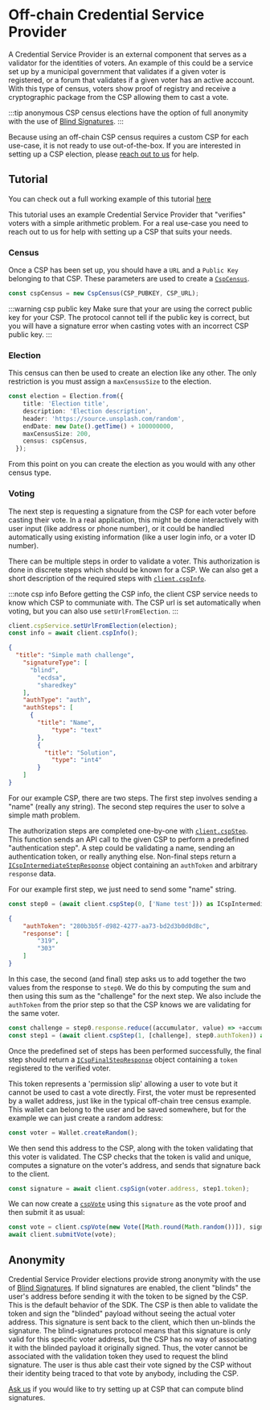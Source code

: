 # Off-chain Credential Service Provider

A Credential Service Provider is an external component that serves as a validator for the identities of voters. An example of this could be a service set up by a municipal government that validates if a given voter is registered, or a forum that validates if a given voter has an active account. With this type of census, voters show proof of registry and receive a cryptographic package from the CSP allowing them to cast a vote. 

:::tip anonymous
CSP census elections have the option of full anonymity with the use of [Blind Signatures][blind-signatures]. 
:::

Because using an off-chain CSP census requires a custom CSP for each use-case, it is not ready to use out-of-the-box. If you are interested in setting up a CSP election, please [reach out to us][chat] for help.


## Tutorial

You can check out a full working example of this tutorial [here](https://github.com/vocdoni/vocdoni-sdk/tree/examples/token-based/examples/csp)

This tutorial uses an example Credential Service Provider that "verifies" voters with a simple arithmetic problem. For a real use-case you need to reach out to us for help with setting up a CSP that suits your needs.

### Census

Once a CSP has been set up, you should have a `URL` and a `Public Key` belonging to that CSP. These parameters are used to create a [`CspCensus`](/sdk/reference/classes/CspCensus).

~~~ts
const cspCensus = new CspCensus(CSP_PUBKEY, CSP_URL);
~~~

:::warning csp public key
Make sure that your are using the correct public key for your CSP. The protocol cannot tell if the public key is correct, but you will have a signature error when casting votes with an incorrect CSP public key.
:::

### Election

This census can then be used to create an election like any other. The only restriction is you must assign a `maxCensusSize` to the election.

~~~ts
const election = Election.from({
    title: 'Election title',
    description: 'Election description',
    header: 'https://source.unsplash.com/random',
    endDate: new Date().getTime() + 100000000,
    maxCensusSize: 200,
    census: cspCensus,
  });
~~~

From this point on you can create the election as you would with any other census type. 

### Voting

The next step is requesting a signature from the CSP for each voter before casting their vote. In a real application, this might be done interactively with user input (like address or phone number), or it could be handled automatically using existing information (like a user login info, or a voter ID number).

There can be multiple steps in order to validate a voter. This authorization is done in discrete steps which should be known for a CSP. We can also get a short description of the required steps with [`client.cspInfo`](/sdk/reference/classes/VocdoniSDKClient#cspinfo). 

:::note csp info
Before getting the CSP info, the client CSP service needs to know which CSP to communiate with. The CSP url is set automatically when voting, but you can also use `setUrlFromElection`.
:::

~~~ts
client.cspService.setUrlFromElection(election);
const info = await client.cspInfo();
~~~

~~~json
{
  "title": "Simple math challenge",
    "signatureType": [
      "blind",
        "ecdsa",
        "sharedkey"
    ],
    "authType": "auth",
    "authSteps": [
      {
        "title": "Name",
            "type": "text"
        },
        {
          "title": "Solution",
            "type": "int4"
        }
    ]
}
~~~

For our example CSP, there are two steps. The first step involves sending a "name" (really any string). The second step requires the user to solve a simple math problem. 

The authorization steps are completed one-by-one with [`client.cspStep`](/sdk/reference/classes/VocdoniSDKClient#cspstep). This function sends an API call to the given CSP to perform a predefined "authentication step". A step could be validating a name, sending an authentication token, or really anything else. Non-final steps return a [`ICspIntermediateStepResponse`](/sdk/reference/interfaces/ICspIntermediateStepResponse) object containing an `authToken` and arbitrary `response` data.

For our example first step, we just need to send some "name" string.
~~~ts
const step0 = (await client.cspStep(0, ['Name test'])) as ICspIntermediateStepResponse;
~~~

~~~json
{
    "authToken": "280b3b5f-d982-4277-aa73-bd2d3b0d0d8c",
    "response": [
        "319",
        "303"
    ]
}
~~~

In this case, the second (and final) step asks us to add together the two values from the response to `step0`. We do this by computing the sum and then using this sum as the "challenge" for the next step. We also include the `authToken` from the prior step so that the CSP knows we are validating for the same voter.

~~~ts
const challenge = step0.response.reduce((accumulator, value) => +accumulator + +value, 0).toString();
const step1 = (await client.cspStep(1, [challenge], step0.authToken)) as ICspFinalStepResponse;
~~~
Once the predefined set of steps has been performed successfully, the final step should return a [`ICspFinalStepResponse`](/sdk/reference/interfaces/ICspFinalStepResponse) object containing a `token` registered to the verified voter.

This token represents a 'permission slip' allowing a user to vote but it cannot be used to cast a vote directly. First, the voter must be represented by a wallet address, just like in the typical off-chain tree census example. This wallet can belong to the user and be saved somewhere, but for the example we can just create a random address:

~~~ts
const voter = Wallet.createRandom();
~~~

We then send this address to the CSP, along with the token validating that this voter is validated. The CSP checks that the token is valid and unique, computes a signature on the voter's address, and sends that signature back to the client.
~~~ts
const signature = await client.cspSign(voter.address, step1.token);
~~~

We can now create a [`cspVote`](/sdk/reference/classes/cspvote) using this `signature` as the vote proof and then submit it as usual:
~~~ts
const vote = client.cspVote(new Vote([Math.round(Math.random())]), signature);
await client.submitVote(vote);
~~~

## Anonymity

Credential Service Provider elections provide strong anonymity with the use of [Blind Signatures][blind-signatures]. If blind signatures are enabled, the client "blinds" the user's address before sending it with the token to be signed by the CSP. This is the default behavior of the SDK. The CSP is then able to validate the token and sign the "blinded" payload without seeing the actual voter address. This signature is sent back to the client, which then un-blinds the signature. The blind-signatures protocol means that this signature is only valid for this specific voter address, but the CSP has no way of associating it with the blinded payload it originally signed. Thus, the voter cannot be associated with the validation token they used to request the blind signature. The user is thus able cast their vote signed by the CSP without their identity being traced to that vote by anybody, including the CSP.

[Ask us][contact] if you would like to try setting up at CSP that can compute blind signatures. 

[blockchain]: /protocol#11-the-blockchain
[contact]: https://chat.vocdoni.io
[createAccount]: /sdk/reference/classes/VocdoniSDKClient#createaccount
[fetchAccountInfo]: /sdk/reference/classes/VocdoniSDKClient#fetchaccount
[collectFaucetTokens]: /sdk/reference/classes/VocdoniSDKClient#collectfaucettokens
[estimateElectionCost]: /sdk/reference/classes/VocdoniSDKClient#estimateelectioncost
[calculateElectionCost]: /sdk/reference/classes/VocdoniSDKClient#calculateelectioncost
[zk-census-proof]: /protocol/anonymity/zk-census-proof
[chat]: https://chat.vocdoni.io
[blind-signatures]: /protocol/Census/off-chain-csp#blind-signatures
[ballot-protocol]: /protocol/ballot-protocol
[voting-types]: /sdk/integration-details/voting-types
[election-states]: /protocol#election-lifecycle-states
[generate-random-wallet]: /sdk/reference/classes/VocdoniSDKClient#generaterandomwallet
[generate-wallet-data]: /sdk/reference/classes/VocdoniSDKClient#generatewalletfromdata
[maxCensusSize]: /sdk/reference/interfaces/IElectionParameters#maxcensussize
[zk-census-proof]: /protocol/anonymity/zk-census-proof